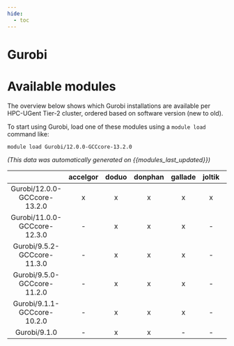 ```yaml
---
hide:
  - toc
---
```


Gurobi
======

# Available modules


The overview below shows which Gurobi installations are available per HPC-UGent Tier-2 cluster, ordered based on software version (new to old).

To start using Gurobi, load one of these modules using a `module load` command like:

```shell
module load Gurobi/12.0.0-GCCcore-13.2.0
```

*(This data was automatically generated on {{modules_last_updated}})*  

| |accelgor|doduo|donphan|gallade|joltik|shinx|skitty|
| :---: | :---: | :---: | :---: | :---: | :---: | :---: | :---: |
|Gurobi/12.0.0-GCCcore-13.2.0|x|x|x|x|x|x|x|
|Gurobi/11.0.0-GCCcore-12.3.0|-|x|x|x|-|-|x|
|Gurobi/9.5.2-GCCcore-11.3.0|-|x|x|x|-|-|-|
|Gurobi/9.5.0-GCCcore-11.2.0|-|x|x|x|-|-|-|
|Gurobi/9.1.1-GCCcore-10.2.0|-|x|x|x|-|-|-|
|Gurobi/9.1.0|-|x|x|-|-|-|-|
